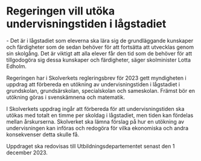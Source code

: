 # Regeringen vill utöka undervisningstiden i lågstadiet

\- Det är i lågstadiet som eleverna ska lära sig de grundläggande kunskaper och färdigheter som de sedan behöver för att fortsätta att utvecklas genom sin skolgång. Det är viktigt att alla elever får den tid som de behöver för att tillgodogöra sig dessa kunskaper och färdigheter, säger skolminister Lotta Edholm.

Regeringen har i Skolverkets regleringsbrev för 2023 gett myndigheten i uppdrag att förbereda en utökning av undervisningstiden i lågstadiet i grundskolan, grundsärskolan, specialskolan och sameskolan. Främst bör en utökning göras i svenskämnena och matematik.

I Skolverkets uppdrag ingår att förbereda för att undervisningstiden ska utökas med totalt en timme per skoldag i lågstadiet, men tiden kan fördelas mellan årskurserna. Skolverket ska lämna förslag på hur en utökning av undervisningen kan införas och redogöra för vilka ekonomiska och andra konsekvenser detta skulle få.

Uppdraget ska redovisas till Utbildningsdepartementet senast den 1 december 2023\.
